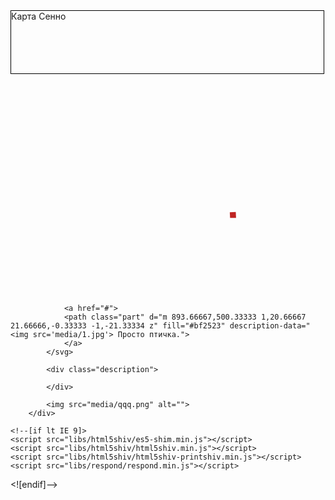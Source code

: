 <!DOCTYPE html>
<html lang="ru">
<head>
	<meta charset="UTF-8">
	<title>Интерактивная карта</title>
	<meta name="description" content="">
	<meta name="keywords" content=" ">
	<link rel="stylesheet" href="css/main.css">
	<link rel="stylesheet" href="css/media.css">
	<link rel="stylesheet" href="css/fonts.css">
	<link rel="icon" type="image/x-icon" href="/images/favicon.ico">	
	<meta http-equiv="X-UA-Compatible" content="IE=edge">
</head>

<body>
 <div style="width:500px;height:100px;border:1px solid #000;">Карта Сенно	</div>
	<div class="map">
		<svg viewBox="0 0 1140 800">
			<a href="#">
				<path class="part" d="m 793.66667,500.33333 1,20.66667 21.66666,-0.33333 -1,-21.33334 z" fill="#bf2523" description-data="<img src='media/2.jpg'> Просто птичка.">
				</a>

				<a href="#">
				<path class="part" d="m 893.66667,500.33333 1,20.66667 21.66666,-0.33333 -1,-21.33334 z" fill="#bf2523" description-data="<img src='media/1.jpg'> Просто птичка.">
				</a>
			</svg>

			<div class="description">
				
			</div>

			<img src="media/qqq.png" alt="">
		</div> 

	<!--[if lt IE 9]>
	<script src="libs/html5shiv/es5-shim.min.js"></script>
	<script src="libs/html5shiv/html5shiv.min.js"></script>
	<script src="libs/html5shiv/html5shiv-printshiv.min.js"></script>
	<script src="libs/respond/respond.min.js"></script>
<![endif]-->
<script src="https://cdnjs.cloudflare.com/ajax/libs/jquery/3.2.1/jquery.min.js"></script>
<script src="js/main.js"></script>
</body>
</html>
